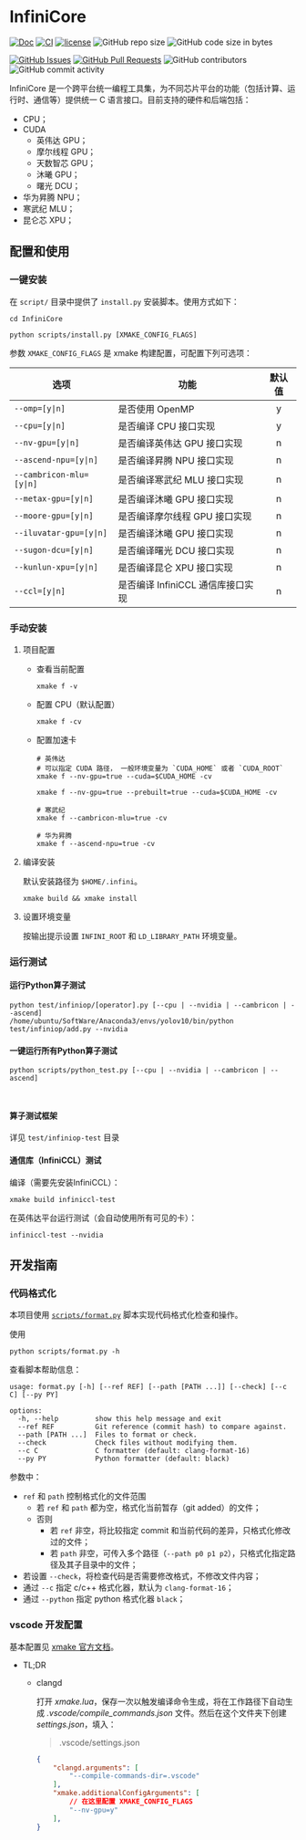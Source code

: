 # InfiniCore

[![Doc](https://img.shields.io/badge/Document-ready-blue)](https://github.com/InfiniTensor/InfiniCore-Documentation)
[![CI](https://github.com/InfiniTensor/InfiniCore/actions/workflows/build.yml/badge.svg?branch=main)](https://github.com/InfiniTensor/InfiniCore/actions)
[![license](https://img.shields.io/github/license/InfiniTensor/InfiniCore)](https://mit-license.org/)
![GitHub repo size](https://img.shields.io/github/repo-size/InfiniTensor/InfiniCore)
![GitHub code size in bytes](https://img.shields.io/github/languages/code-size/InfiniTensor/InfiniCore)

[![GitHub Issues](https://img.shields.io/github/issues/InfiniTensor/InfiniCore)](https://github.com/InfiniTensor/InfiniCore/issues)
[![GitHub Pull Requests](https://img.shields.io/github/issues-pr/InfiniTensor/InfiniCore)](https://github.com/InfiniTensor/InfiniCore/pulls)
![GitHub contributors](https://img.shields.io/github/contributors/InfiniTensor/InfiniCore)
![GitHub commit activity](https://img.shields.io/github/commit-activity/m/InfiniTensor/InfiniCore)

InfiniCore 是一个跨平台统一编程工具集，为不同芯片平台的功能（包括计算、运行时、通信等）提供统一 C 语言接口。目前支持的硬件和后端包括：

- CPU；
- CUDA
  - 英伟达 GPU；
  - 摩尔线程 GPU；
  - 天数智芯 GPU；
  - 沐曦 GPU；
  - 曙光 DCU；
- 华为昇腾 NPU；
- 寒武纪 MLU；
- 昆仑芯 XPU；

## 配置和使用

### 一键安装

在 `script/` 目录中提供了 `install.py` 安装脚本。使用方式如下：

```shell
cd InfiniCore

python scripts/install.py [XMAKE_CONFIG_FLAGS]
```

参数 `XMAKE_CONFIG_FLAGS` 是 xmake 构建配置，可配置下列可选项：

| 选项                     | 功能                              | 默认值
|--------------------------|-----------------------------------|:-:
| `--omp=[y\|n]`           | 是否使用 OpenMP                   | y
| `--cpu=[y\|n]`           | 是否编译 CPU 接口实现             | y
| `--nv-gpu=[y\|n]`        | 是否编译英伟达 GPU 接口实现       | n
| `--ascend-npu=[y\|n]`    | 是否编译昇腾 NPU 接口实现         | n
| `--cambricon-mlu=[y\|n]` | 是否编译寒武纪 MLU 接口实现       | n
| `--metax-gpu=[y\|n]`     | 是否编译沐曦 GPU 接口实现         | n
| `--moore-gpu=[y\|n]`     | 是否编译摩尔线程 GPU 接口实现     | n
| `--iluvatar-gpu=[y\|n]`  | 是否编译沐曦 GPU 接口实现         | n
| `--sugon-dcu=[y\|n]`     | 是否编译曙光 DCU 接口实现         | n
| `--kunlun-xpu=[y\|n]`    | 是否编译昆仑 XPU 接口实现         | n
| `--ccl=[y\|n]`           | 是否编译 InfiniCCL 通信库接口实现 | n

### 手动安装

1. 项目配置

   - 查看当前配置

     ```shell
     xmake f -v
     ```

   - 配置 CPU（默认配置）

     ```shell
     xmake f -cv
     ```

   - 配置加速卡

     ```shell
     # 英伟达
     # 可以指定 CUDA 路径， 一般环境变量为 `CUDA_HOME` 或者 `CUDA_ROOT`
     xmake f --nv-gpu=true --cuda=$CUDA_HOME -cv

     xmake f --nv-gpu=true --prebuilt=true --cuda=$CUDA_HOME -cv

     # 寒武纪
     xmake f --cambricon-mlu=true -cv

     # 华为昇腾
     xmake f --ascend-npu=true -cv
     ```

2. 编译安装

   默认安装路径为 `$HOME/.infini`。

   ```shell
   xmake build && xmake install
   ```

3. 设置环境变量

   按输出提示设置 `INFINI_ROOT` 和 `LD_LIBRARY_PATH` 环境变量。

### 运行测试

#### 运行Python算子测试

```shell
python test/infiniop/[operator].py [--cpu | --nvidia | --cambricon | --ascend]
/home/ubuntu/SoftWare/Anaconda3/envs/yolov10/bin/python test/infiniop/add.py --nvidia
```

#### 一键运行所有Python算子测试

```shell
python scripts/python_test.py [--cpu | --nvidia | --cambricon | --ascend]



```

#### 算子测试框架

详见 `test/infiniop-test` 目录

#### 通信库（InfiniCCL）测试

编译（需要先安装InfiniCCL）：

```shell
xmake build infiniccl-test
```

在英伟达平台运行测试（会自动使用所有可见的卡）：

```shell
infiniccl-test --nvidia
```

## 开发指南

### 代码格式化

本项目使用 [`scripts/format.py`](/scripts/format.py) 脚本实现代码格式化检查和操作。

使用

```shell
python scripts/format.py -h
```

查看脚本帮助信息：

```plaintext
usage: format.py [-h] [--ref REF] [--path [PATH ...]] [--check] [--c C] [--py PY]

options:
  -h, --help         show this help message and exit
  --ref REF          Git reference (commit hash) to compare against.
  --path [PATH ...]  Files to format or check.
  --check            Check files without modifying them.
  --c C              C formatter (default: clang-format-16)
  --py PY            Python formatter (default: black)
```

参数中：

- `ref` 和 `path` 控制格式化的文件范围
  - 若 `ref` 和 `path` 都为空，格式化当前暂存（git added）的文件；
  - 否则
    - 若 `ref` 非空，将比较指定 commit 和当前代码的差异，只格式化修改过的文件；
    - 若 `path` 非空，可传入多个路径（`--path p0 p1 p2`），只格式化指定路径及其子目录中的文件；
- 若设置 `--check`，将检查代码是否需要修改格式，不修改文件内容；
- 通过 `--c` 指定 c/c++ 格式化器，默认为 `clang-format-16`；
- 通过 `--python` 指定 python 格式化器 `black`；

### vscode 开发配置

基本配置见 [xmake 官方文档](https://xmake.io/#/zh-cn/plugin/more_plugins?id=%e9%85%8d%e7%bd%ae-intellsence)。

- TL;DR
  - clangd

    打开 *xmake.lua*，保存一次以触发编译命令生成，将在工作路径下自动生成 *.vscode/compile_commands.json* 文件。然后在这个文件夹下创建 *settings.json*，填入：

    > .vscode/settings.json

    ```json
    {
        "clangd.arguments": [
            "--compile-commands-dir=.vscode"
        ],
        "xmake.additionalConfigArguments": [
            // 在这里配置 XMAKE_CONFIG_FLAGS
            "--nv-gpu=y"
        ],
    }
    ```
